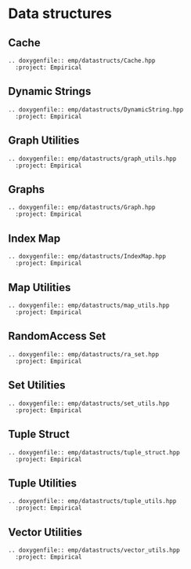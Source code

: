 # Data structures

## Cache

```{eval-rst}
.. doxygenfile:: emp/datastructs/Cache.hpp
  :project: Empirical
```

## Dynamic Strings

```{eval-rst}
.. doxygenfile:: emp/datastructs/DynamicString.hpp
  :project: Empirical
```

## Graph Utilities

```{eval-rst}
.. doxygenfile:: emp/datastructs/graph_utils.hpp
  :project: Empirical
```

## Graphs

```{eval-rst}
.. doxygenfile:: emp/datastructs/Graph.hpp
  :project: Empirical
```

## Index Map

```{eval-rst}
.. doxygenfile:: emp/datastructs/IndexMap.hpp
  :project: Empirical
```

## Map Utilities

```{eval-rst}
.. doxygenfile:: emp/datastructs/map_utils.hpp
  :project: Empirical
```

## RandomAccess Set

```{eval-rst}
.. doxygenfile:: emp/datastructs/ra_set.hpp
  :project: Empirical
```

## Set Utilities

```{eval-rst}
.. doxygenfile:: emp/datastructs/set_utils.hpp
  :project: Empirical
```

## Tuple Struct

```{eval-rst}
.. doxygenfile:: emp/datastructs/tuple_struct.hpp
  :project: Empirical
```

## Tuple Utilities

```{eval-rst}
.. doxygenfile:: emp/datastructs/tuple_utils.hpp
  :project: Empirical
```

## Vector Utilities

```{eval-rst}
.. doxygenfile:: emp/datastructs/vector_utils.hpp
  :project: Empirical
```